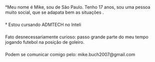 <p align="left">°Meu nome é Mike, sou de São Paulo. Tenho 17 anos, sou uma pessoa muito social, que se adapata bem as situações .</p>

###

<p align="left">° Estou cursando ADMTECH no Inteli</p>

###

<p align="left">Fato desnecessariamente curioso: passo grande parte do meu tempo jogando futebol na posição de goleiro.</p>

###

<p align="left">Podem se comunicar comigo pelo: mike.buch2007@gmail.com</p>

###
